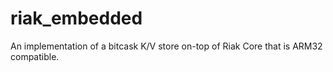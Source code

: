# riak_embedded
An implementation of a bitcask K/V store on-top of Riak Core that is ARM32 compatible.
